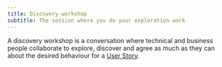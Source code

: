 ```yaml
---
title: Discovery workshop
subtitle: The session where you do your exploration work
---
```


A discovery workshop is a conversation where technical and business people collaborate to explore, discover and agree as much as they can about the desired behaviour for a [User Story].

[User Story]: /docs/terms/user-story/
